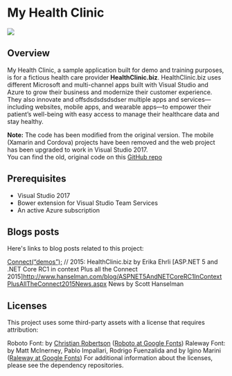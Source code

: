 # My Health Clinic
![](mhc-dashboard.png)

## Overview
My Health Clinic, a sample application built for demo and training purposes, is for a fictious health care provider **HealthClinic.biz**. 
HealthClinic.biz uses different Microsoft and multi-channel apps built with Visual Studio and Azure to grow their business and modernize their customer experience. 
They also innovate and offsdsdsdsdsdser multiple apps and services—including websites, mobile apps, and wearable apps—to empower their patient’s well-being with easy access to manage their healthcare data and stay healthy.

**Note:** The code has been modified from the original version. The mobile (Xamarin and Cordova) projects have been removed and the web project has been upgraded to work in Visual Studio 2017.      
You can find the old, original code on this [GitHub repo](https://github.com/Microsoft/HealthClinic.biz)

## Prerequisites
* Visual Studio 2017 
* Bower extension for Visual Studio Team Services 
* An active Azure subscription 

## Blogs posts

Here's links to blog posts related to this project:

[Connect(“demos”);](http://blogs.msdn.com/b/visualstudio/archive/2015/12/08/connect-demos-2015-healthclinic-biz.aspx) // 2015: HealthClinic.biz by Erika Ehrli
[ASP.NET 5 and .NET Core RC1 in context Plus all the Connect 2015]http://www.hanselman.com/blog/ASPNET5AndNETCoreRC1InContextPlusAllTheConnect2015News.aspx News by Scott Hanselman

## Licenses

This project uses some third-party assets with a license that requires attribution:

Roboto Font: by [Christian Robertson](https://plus.google.com/110879635926653430880/about) ([Roboto at Google Fonts](https://fonts.google.com/specimen/Roboto))
Raleway Font: by Matt McInerney, Pablo Impallari, Rodrigo Fuenzalida and by Igino Marini ([Raleway at Google Fonts](https://www.google.com/fonts/specimen/Raleway))
For additional information about the licenses, please see the dependency repositories.

